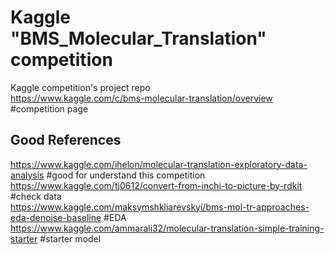 # Kaggle "BMS_Molecular_Translation" competition
Kaggle competition's project repo  
https://www.kaggle.com/c/bms-molecular-translation/overview #competition page  
  
## Good References  
https://www.kaggle.com/ihelon/molecular-translation-exploratory-data-analysis #good for understand this competition  
https://www.kaggle.com/tj0612/convert-from-inchi-to-picture-by-rdkit #check data  
https://www.kaggle.com/maksymshkliarevskyi/bms-mol-tr-approaches-eda-denoise-baseline #EDA  
https://www.kaggle.com/ammarali32/molecular-translation-simple-training-starter #starter model  

